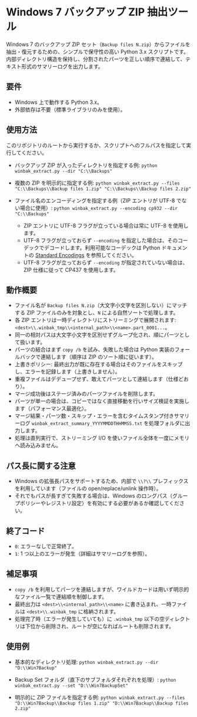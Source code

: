 # Windows 7 バックアップ ZIP 抽出ツール

Windows 7 のバックアップ ZIP セット（`Backup files N.zip`）からファイルを抽出・復元するための、シンプルで保守性の高い Python 3.x スクリプトです。内部ディレクトリ構造を保持し、分割されたパーツを正しい順序で連結して、テキスト形式のサマリーログを出力します。

## 要件

- Windows 上で動作する Python 3.x。
- 外部依存は不要（標準ライブラリのみを使用）。

## 使用方法

このリポジトリのルートから実行するか、スクリプトへのフルパスを指定して実行してください。

- バックアップ ZIP が入ったディレクトリを指定する例:
  `python winbak_extract.py --dir "C:\\Backups"`

- 複数の ZIP を明示的に指定する例:
  `python winbak_extract.py --files "C:\\Backups\\Backup files 1.zip" "C:\\Backups\\Backup files 2.zip"`

- ファイル名のエンコーディングを指定する例（ZIP エントリが UTF-8 でない場合に使用）:
  `python winbak_extract.py --encoding cp932 --dir "C:\\Backups"`
  - ZIP エントリに UTF-8 フラグが立っている場合は常に UTF-8 を使用します。
  - UTF-8 フラグが立っておらず `--encoding` を指定した場合は、そのコーデックでデコードします。利用可能なコーデックは Python ドキュメントの [Standard Encodings](https://docs.python.org/3/library/codecs.html#standard-encodings) を参照してください。
  - UTF-8 フラグが立っておらず `--encoding` が指定されていない場合は、ZIP 仕様に従って CP437 を使用します。

## 動作概要

- ファイル名が `Backup files N.zip`（大文字小文字を区別しない）にマッチする ZIP ファイルのみを対象とし、`N` による自然ソートで処理します。
- 各 ZIP エントリは一時ディレクトリにストリーミングで展開されます: `<dest>\\.winbak_tmp\\<internal_path>\\<name>.part_0001...`。
- 同一の相対パスは大文字小文字を区別せずグループ化され、順にパーツとして扱います。
- パーツの結合はまず `copy /b` を試み、失敗した場合は Python 実装のフォールバックで連結します（順序は ZIP のソート順に従います）。
- 上書きポリシー: 最終出力が既に存在する場合はそのファイルをスキップし、エラーを記録します（上書きしません）。
- 重複ファイルはデデュープせず、敢えてパーツとして連結します（仕様どおり）。
- マージ成功後はステージ済みのパーツファイルを削除します。
- パーツが単一の場合は、コピーではなく直接移動を行いサイズ検証を実施します（パフォーマンス最適化）。
- マージ結果・パーツ数・スキップ・エラーを含むタイムスタンプ付きサマリーログ `winbak_extract_summary_YYYYMMDDTHHMMSS.txt` を処理フォルダに出力します。
- 処理は直列実行で、ストリーミング I/O を使いファイル全体を一度にメモリへ読み込みません。

## パス長に関する注意

- Windows の拡張長パスをサポートするため、内部で `\\?\\` プレフィックスを利用しています（ファイルの open/replace/unlink 操作時）。
- それでもパスが長すぎて失敗する場合は、Windows のロングパス（グループポリシーやレジストリ設定）を有効にする必要があるか確認してください。

## 終了コード

- `0`: エラーなしで正常終了。
- `1`: 1 つ以上のエラーが発生（詳細はサマリーログを参照）。

## 補足事項

- `copy /b` を利用してパーツを連結しますが、ワイルドカードは用いず明示的なファイル一覧で連結順を制御します。
- 最終出力は `<dest>\\<internal_path>\\<name>` に書き込まれ、一時ファイルは `<dest>\\.winbak_tmp` に格納されます。
- 処理完了時（エラーが発生していても）に `.winbak_tmp` 以下の空ディレクトリは下位から削除され、ルートが空になればルートも削除されます。

## 使用例

- 基本的なディレクトリ処理:
  `python winbak_extract.py --dir "D:\\Win7Backup"`

- Backup Set フォルダ（直下のサブフォルダそれぞれを処理）:
  `python winbak_extract.py --set "D:\\Win7BackupSet"`

- 明示的に ZIP ファイルを指定する例:
  `python winbak_extract.py --files "D:\\Win7Backup\\Backup files 1.zip" "D:\\Win7Backup\\Backup files 2.zip"`
